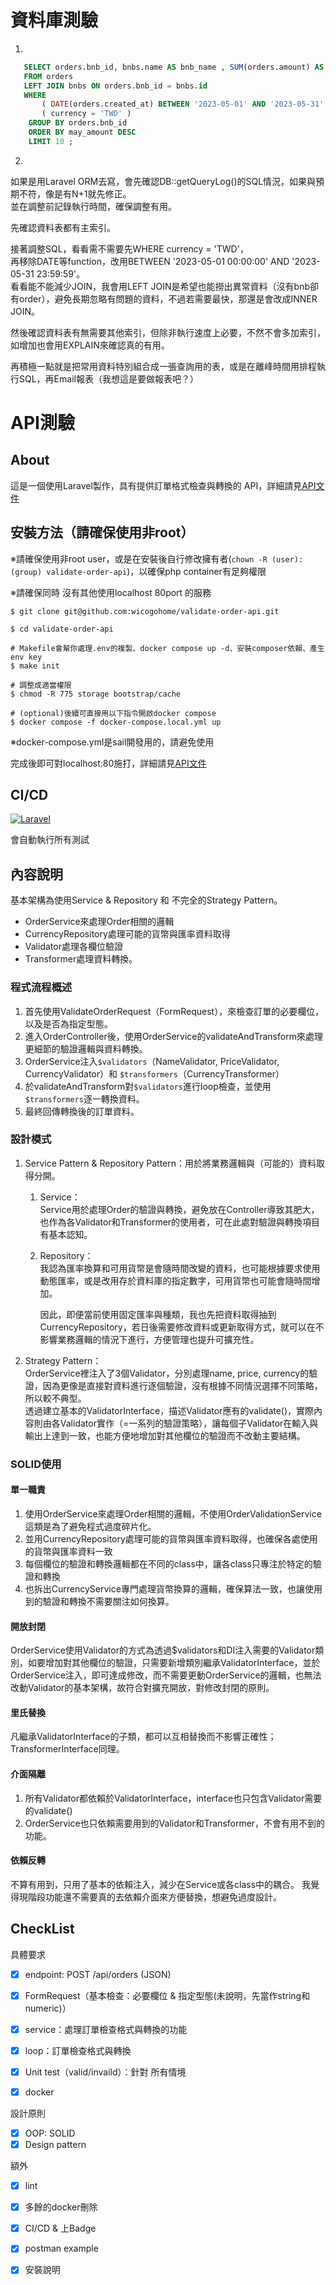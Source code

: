 # 資料庫測驗

1.  
```SQL
   SELECT orders.bnb_id, bnbs.name AS bnb_name , SUM(orders.amount) AS may_amount
   FROM orders
   LEFT JOIN bnbs ON orders.bnb_id = bnbs.id
   WHERE 
	   ( DATE(orders.created_at) BETWEEN '2023-05-01' AND '2023-05-31' )  AND
	   ( currency = 'TWD' )
	GROUP BY orders.bnb_id
	ORDER BY may_amount DESC
	LIMIT 10 ;
```
2.
如果是用Laravel ORM去寫，會先確認DB::getQueryLog()的SQL情況，如果與預期不符，像是有N+1就先修正。  
並在調整前記錄執行時間，確保調整有用。

先確認資料表都有主索引。

接著調整SQL，看看需不需要先WHERE currency = 'TWD'，  
再移除DATE等function，改用BETWEEN '2023-05-01 00:00:00' AND '2023-05-31 23:59:59'。  
看看能不能減少JOIN，我會用LEFT JOIN是希望也能撈出異常資料（沒有bnb卻有order），避免長期忽略有問題的資料，不過若需要最快，那還是會改成INNER JOIN。

然後確認資料表有無需要其他索引，但除非執行速度上必要，不然不會多加索引，如增加也會用EXPLAIN來確認真的有用。

再積極一點就是把常用資料特別組合成一張查詢用的表，或是在離峰時間用排程執行SQL，再Email報表（我想這是要做報表吧？）

# API測驗

## About

這是一個使用Laravel製作，具有提供訂單格式檢查與轉換的 API，詳細請見[API文件](api.md)

## 安裝方法（請確保使用非root）

※請確保使用非root user，或是在安裝後自行修改擁有者(`chown -R (user):(group) validate-order-api`)，以確保php container有足夠權限

※請確保同時 沒有其他使用localhost 80port 的服務

```shell
$ git clone git@github.com:wicogohome/validate-order-api.git

$ cd validate-order-api

# Makefile會幫你處理.env的複製、docker compose up -d、安裝composer依賴、產生env key
$ make init 

# 調整成適當權限
$ chmod -R 775 storage bootstrap/cache

# (optional)後續可直接用以下指令開啟docker compose
$ docker compose -f docker-compose.local.yml up 
```
※docker-compose.yml是sail開發用的，請避免使用


完成後即可對localhost:80施打，詳細請見[API文件](api.md)


## CI/CD
[![Laravel](https://github.com/wicogohome/validate-order-api/actions/workflows/laravel.yml/badge.svg?branch=master)](https://github.com/wicogohome/validate-order-api/actions/workflows/laravel.yml)

會自動執行所有測試


## 內容說明

基本架構為使用Service & Repository 和 不完全的Strategy Pattern。  
- OrderService來處理Order相關的邏輯
- CurrencyRepository處理可能的貨幣與匯率資料取得
- Validator處理各欄位驗證
- Transformer處理資料轉換。

### 程式流程概述
1. 首先使用ValidateOrderRequest（FormRequest），來檢查訂單的必要欄位，以及是否為指定型態。
2. 進入OrderController後，使用OrderService的validateAndTransform來處理更細節的驗證邏輯與資料轉換。
3. OrderService注入`$validators`（NameValidator, PriceValidator, CurrencyValidator）和 `$transformers`（CurrencyTransformer）
4. 於validateAndTransform對`$validators`進行loop檢查，並使用`$transformers`逐一轉換資料。
5. 最終回傳轉換後的訂單資料。


### 設計模式
1. Service Pattern & Repository Pattern：用於將業務邏輯與（可能的）資料取得分開。  
   1. Service：  
       Service用於處理Order的驗證與轉換，避免放在Controller導致其肥大，也作為各Validator和Transformer的使用者，可在此處對驗證與轉換項目有基本認知。
   2. Repository：  
       我認為匯率換算和可用貨幣是會隨時間改變的資料，也可能根據要求使用動態匯率，或是改用存於資料庫的指定數字，可用貨幣也可能會隨時間增加。  

       因此，即便當前使用固定匯率與種類，我也先把資料取得抽到CurrencyRepository，若日後需要修改資料或更新取得方式，就可以在不影響業務邏輯的情況下進行，方便管理也提升可擴充性。

2. Strategy Pattern：  
OrderService裡注入了3個Validator，分別處理name, price, currency的驗證，因為更像是直接對資料進行逐個驗證，沒有根據不同情況選擇不同策略，所以較不典型。  
透過建立基本的ValidatorInterface，描述Validator應有的validate()，實際內容則由各Validator實作（=一系列的驗證策略），讓每個子Validator在輸入與輸出上達到一致，也能方便地增加對其他欄位的驗證而不改動主要結構。


### SOLID使用

#### 單一職責
1. 使用OrderService來處理Order相關的邏輯，不使用OrderValidationService這類是為了避免程式過度碎片化。
2. 並用CurrencyRepository處理可能的貨幣與匯率資料取得，也確保各處使用的貨幣與匯率資料一致
3. 每個欄位的驗證和轉換邏輯都在不同的class中，讓各class只專注於特定的驗證和轉換
4. 也拆出CurrencyService專門處理貨幣換算的邏輯，確保算法一致，也讓使用到的驗證和轉換不需要關注如何換算。

#### 開放封閉
OrderService使用Validator的方式為透過$validators和DI注入需要的Validator類別，如要增加對其他欄位的驗證，只需要新增類別繼承ValidatorInterface，並於OrderService注入，即可達成修改，而不需要更動OrderService的邏輯，也無法改動Validator的基本架構，故符合對擴充開放，對修改封閉的原則。

#### 里氏替換
凡繼承ValidatorInterface的子類，都可以互相替換而不影響正確性；TransformerInterface同理。


#### 介面隔離
1. 所有Validator都依賴於ValidatorInterface，interface也只包含Validator需要的validate()
2. OrderService也只依賴需要用到的Validator和Transformer，不會有用不到的功能。

#### 依賴反轉

不算有用到，只用了基本的依賴注入，減少在Service或各class中的耦合。
我覺得現階段功能還不需要真的去依賴介面來方便替換，想避免過度設計。


## CheckList

具體要求
- [x] endpoint: POST /api/orders (JSON)
- [x] FormRequest（基本檢查：必要欄位 & 指定型態(未說明，先當作string和numeric)）
- [x] service：處理訂單檢查格式與轉換的功能
- [x] loop：訂單檢查格式與轉換
- [x] Unit test（valid/invaild）：針對 所有情境
- [x] docker


設計原則
- [x] OOP: SOLID
- [x] Design pattern

額外
- [x] lint
- [x] 多餘的docker刪除
- [x] CI/CD & 上Badge
- [x] postman example
- [x] 安裝說明



